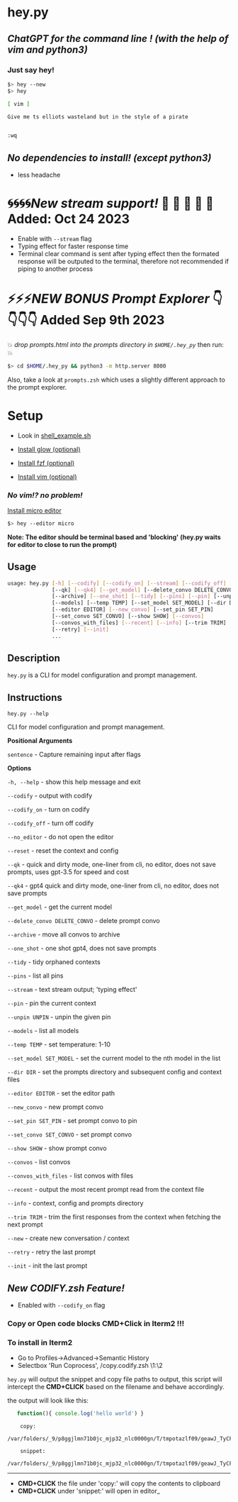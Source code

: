 # hey.py

## _ChatGPT for the command line ! (with the help of vim and python3)_

### Just say hey!

```sh
$> hey --new
$> hey

[ vim ]

Give me ts elliots wasteland but in the style of a pirate


:wq
```

## _No dependencies to install! (except python3)_

- less headache

# 🌀🌀🌀🌀*New stream support!* 🫶 🫶 🫶 🫶 🫶 Added: Oct 24 2023

- Enable with `--stream` flag
- Typing effect for faster response time
- Terminal clear command is sent after typing effect then the formated response will be outputed to the terminal, therefore not recommended if piping to another process

# ⚡️⚡️⚡️️*NEW BONUS Prompt Explorer* 👇👇👇👇 Added Sep 9th 2023

💥 _drop prompts.html into the prompts directory in `$HOME/.hey_py`_
then run: 💥

```sh
$> cd $HOME/.hey_py && python3 -m http.server 8000
```

Also, take a look at `prompts.zsh` which uses a slightly different approach to the prompt explorer.

# Setup

- Look in [shell_example.sh](https://github.com/robby-robby/hey.py/blob/main/shell_example.sh)

- [Install glow (optional)](https://github.com/charmbracelet/glow)

- [Install fzf (optional)](https://github.com/junegunn/fzf)

- [Install vim (optional)](https://www.vim.org/download.php)

### _No vim!? no problem!_

[Install micro editor ](https://micro-editor.github.io/)

```sh
$> hey --editor micro
```

**Note: The editor should be terminal based and 'blocking' (hey.py waits for editor to close to run the prompt)**

## Usage

```sh
usage: hey.py [-h] [--codify] [--codify_on] [--stream] [--codify_off] [--no_editor] [--reset]
              [--qk] [--qk4] [--get_model] [--delete_convo DELETE_CONVO]
              [--archive] [--one_shot] [--tidy] [--pins] [--pin] [--unpin UNPIN]
              [--models] [--temp TEMP] [--set_model SET_MODEL] [--dir DIR]
              [--editor EDITOR] [--new_convo] [--set_pin SET_PIN]
              [--set_convo SET_CONVO] [--show SHOW] [--convos]
              [--convos_with_files] [--recent] [--info] [--trim TRIM] [--new]
              [--retry] [--init]
              ...
```

## Description

`hey.py` is a CLI for model configuration and prompt management.

## Instructions

`hey.py --help`

CLI for model configuration and prompt management.

**Positional Arguments**

`sentence` - Capture remaining input after flags

**Options**

`-h, --help` - show this help message and exit

`--codify` - output with codify

`--codify_on` - turn on codify

`--codify_off` - turn off codify

`--no_editor` - do not open the editor

`--reset` - reset the context and config

`--qk` - quick and dirty mode, one-liner from cli, no editor, does not save prompts, uses gpt-3.5 for speed and cost

`--qk4` - gpt4 quick and dirty mode, one-liner from cli, no editor, does not save prompts

`--get_model` - get the current model

`--delete_convo DELETE_CONVO` - delete prompt convo

`--archive` - move all convos to archive

`--one_shot` - one shot gpt4, does not save prompts

`--tidy` - tidy orphaned contexts

`--pins` - list all pins

`--stream` - text stream output; 'typing effect'

`--pin` - pin the current context

`--unpin UNPIN` - unpin the given pin

`--models` - list all models

`--temp TEMP` - set temperature: 1-10

`--set_model SET_MODEL` - set the current model to the nth model in the list

`--dir DIR` - set the prompts directory and subsequent config and context files

`--editor EDITOR` - set the editor path

`--new_convo` - new prompt convo

`--set_pin SET_PIN` - set prompt convo to pin

`--set_convo SET_CONVO` - set prompt convo

`--show SHOW` - show prompt convo

`--convos` - list convos

`--convos_with_files` - list convos with files

`--recent` - output the most recent prompt read from the context file

`--info` - context, config and prompts directory

`--trim TRIM` - trim the first <n> responses from the context when fetching the next prompt

`--new` - create new conversation / context

`--retry` - retry the last prompt

`--init` - init the last prompt

## _New CODIFY.zsh Feature!_

- Enabled with `--codify_on` flag

### Copy or Open code blocks CMD+Click in Iterm2 !!!

### To install in Iterm2

- Go to Profiles->Advanced->Semantic History
- Selectbox 'Run Coprocess', <FULL FILE PATH OF THIS SHELLSCRIPT>/copy.codify.zsh \1:\2

`hey.py` will output the snippet and copy file paths to output, this script will intercept
the **CMD+CLICK** based on the filename and behave accordingly.

the output will look like this:

```js
   function(){ console.log('hello world') }
```

        copy:
        /var/folders/_9/p8ggjlmn71b0jc_mjp32_nlc0000gn/T/tmpotazlf09/geawJ_TyCFbv4r_dQFTaL4IJXDs40Rk4.hey_copy_codify.js

        snippet:
        /var/folders/_9/p8ggjlmn71b0jc_mjp32_nlc0000gn/T/tmpotazlf09/geawJ_TyCFbv4r_dQFTaL4IJXDs40Rk4.hey_snippet_codify.js

---

- **CMD+CLICK** the file under 'copy:' will copy the contents to clipboard
- **CMD+CLICK** under 'snippet:' will open in editor\_
